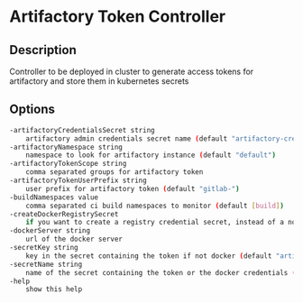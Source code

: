 # Artifactory Token Controller

## Description

Controller to be deployed in cluster to generate access tokens for artifactory and store them in kubernetes secrets

## Options

```sh
-artifactoryCredentialsSecret string
    artifactory admin credentials secret name (default "artifactory-credentials")
-artifactoryNamespace string
    namespace to look for artifactory instance (default "default")
-artifactoryTokenScope string
    comma separated groups for artifactory token
-artifactoryTokenUserPrefix string
    user prefix for artifactory token (default "gitlab-")
-buildNamespaces value
    comma separated ci build namespaces to monitor (default [build])
-createDockerRegistrySecret
    if you want to create a registry credential secret, instead of a normal access-token
-dockerServer string
    url of the docker server
-secretKey string
    key in the secret containing the token if not docker (default "artifactory-access-token")
-secretName string
    name of the secret containing the token or the docker credentials (default "artifactory-access-token")
-help 
    show this help
```